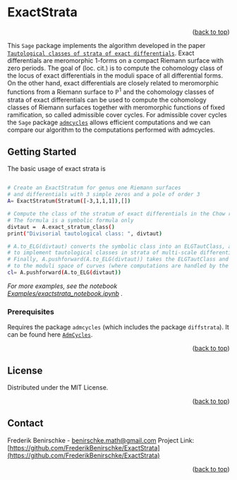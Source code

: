 # ExactStrata







<p align="right">(<a href="#readme-top">back to top</a>)</p>

This ```Sage``` package implements the algorithm developed in the paper [`Tautological classes of strata of exact differentials`](https://arxiv.org/abs/2304.04064). Exact differentials are meromorphic $1$-forms on a compact Riemann surface with zero periods. The goal of (loc. cit.) is to compute the cohomology class of the locus of exact differentials in the moduli space of all differential forms. On the  other hand, exact differentials are closely related to meromorphic functions from a Riemann surface to $\mathbb{P}^1$ and the cohomology classes of strata of exact differentials can be used to compute the cohomology classes of Riemann surfaces together with meromorphic functions of fixed ramification, so called admissible cover cycles. For admissible cover cycles the `Sage` package [`admcycles`](https://gitlab.com/modulispaces/admcycles) allows efficient computations and we can compare our algorithm to the computations performed with admcycles.


<!-- GETTING STARTED -->
## Getting Started


The basic usage of exact strata is 
```sh

# Create an ExactStratum for genus one Riemann surfaces
# and differentials with 3 simple zeros and a pole of order 3
A= ExactStratum(Stratum([-3,1,1,1]),[])

# Compute the class of the stratum of exact differentials in the Chow ring
# The formula is a symbolic formula only
divtaut =  A.exact_stratum_class()
print("Divisorial tautological class: ", divtaut)

# A.to_ELG(divtaut) converts the symbolic class into an ELGTautClass, a class provided by the package diffstrata
# to implement tautological classes in strata of multi-scale differentials
# Finally, A.pushforward(A.to_ELG(divtaut)) takes the ELGTautClass and pushes it forward
# to the moduli space of curves (where computations are handled by the package admcycles).
cl= A.pushforward(A.to_ELG(divtaut))
 ```


_For more examples, see the  notebook [Examples/exactstrata_notebook.ipynb](Examples/exactstrata_notebook.ipynb) ._ 


### Prerequisites



Requires the package ```admcycles``` (which includes the package ```diffstrata```). It can be found here [`AdmCycles`](https://gitlab.com/modulispaces/admcycles).






<p align="right">(<a href="#readme-top">back to top</a>)</p>


<!-- LICENSE -->
## License

Distributed under the MIT License. 
<p align="right">(<a href="#readme-top">back to top</a>)</p>



<!-- CONTACT -->
## Contact

Frederik Benirschke - benirschke.math@gmail.com
Project Link: [https://github.com/FrederikBenirschke/ExactStrata](https://github.com/FrederikBenirschke/ExactStrata)

<p align="right">(<a href="#readme-top">back to top</a>)</p>

